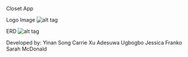 Closet App

Logo Image
![alt tag](https://github.com/yinansong/closet_app/blob/master/logo2.png)

ERD
![alt tag](https://github.com/yinansong/closet_app/blob/master/closetap_erd.png)


Developed by:
Yinan Song
Carrie Xu
Adesuwa Ugbogbo
Jessica Franko
Sarah McDonald
